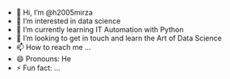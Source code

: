 - 👋 Hi, I’m @h2005mirza
- 👀 I’m interested in data science 
- 🌱 I’m currently learning IT Automation with Python 
- 💞️ I’m looking to get in touch and learn the Art of Data Science 
- 📫 How to reach me ...
- 😄 Pronouns: He 
- ⚡ Fun fact: ...

<!---
h2005mirza/h2005mirza is a ✨ special ✨ repository because its `README.md` (this file) appears on your GitHub profile.
You can click the Preview link to take a look at your changes.
--->
